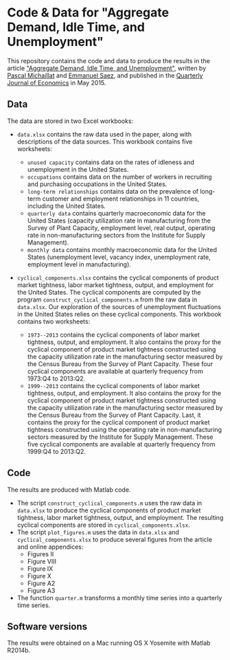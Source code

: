 # Code & Data for "Aggregate Demand, Idle Time, and Unemployment"

This repository contains the code and data to produce the results in the article ["Aggregate Demand, Idle Time, and Unemployment"](https://www.pascalmichaillat.org/3.html), written by [Pascal Michaillat](https://www.pascalmichaillat.org) and [Emmanuel Saez](https://eml.berkeley.edu/~saez/), and published in the [Quarterly Journal of Economics](https://doi.org/10.1093/qje/qjv006) in May 2015.

## Data

The data are stored in two Excel workbooks:

* `data.xlsx` contains the raw data used in the paper, along with descriptions of the data sources. This workbook contains five worksheets:

	- `unused capacity` contains data on the rates of idleness and unemployment in the United States.
	- `occupations` contains data on the number of workers in recruiting and purchasing
	occupations in the United States.
	- `long-term relationships` contains data on the prevalence of long-term customer and employment relationships in 11 countries, including the United States.
	- `quarterly data` contains quarterly macroeconomic data for the United States (capacity utilization rate in manufacturing from the Survey of Plant Capacity, employment level, real output, operating rate in non-manufacturing sectors from the Institute for Supply Management).
	- `monthly data` contains monthly macroeconomic data for the United States (unemployment level, vacancy index, unemployment rate, employment level in manufacturing).

* `cyclical_components.xlsx` contains the cyclical components of product market tightness, labor market tightness, output, and employment for the United States. The cyclical components are computed by the program `construct_cyclical_components.m` from the raw data in `data.xlsx`. Our exploration of the sources of unemployment fluctuations in the United States relies on these cyclical components. This workbook contains two worksheets:

	- `1973--2013` contains the cyclical components of labor market tightness, output, and employment. It also contains the proxy for the cyclical component of product market tightness constructed using the capacity utilization rate in the manufacturing sector measured by the Census Bureau from the Survey of Plant Capacity. These four cyclical components are available at quarterly frequency from 1973:Q4 to 2013:Q2.
	- `1999--2013` contains the cyclical components of labor market tightness, output, and employment. It also contains the proxy for the cyclical component of product market tightness constructed using the capacity utilization rate in the manufacturing sector measured by the Census Bureau from the Survey of Plant Capacity. Last, it contains the proxy for the cyclical component of product market tightness constructed using the operating rate in non-manufacturing sectors measured by the Institute for Supply Management. These five cyclical components are available at quarterly frequency from 1999:Q4 to 2013:Q2.

## Code

The results are produced with Matlab code.

* The script `construct_cyclical_components.m` uses the raw data in `data.xlsx` to produce the cyclical components of product market tightness, labor market tightness, output, and employment. The resulting cyclical components are stored in `cyclical_components.xlsx`.
* The script `plot_figures.m` uses the data in `data.xlsx` and `cyclical_components.xlsx` to produce several figures from the article and online appendices:
	- Figures II
	- Figure VIII
	- Figure IX
	- Figure X
	- Figure A2
	- Figure A3
* The function `quarter.m` transforms a monthly time series into a quarterly time series.

## Software versions

The results were obtained on a Mac running OS X Yosemite with Matlab R2014b.
